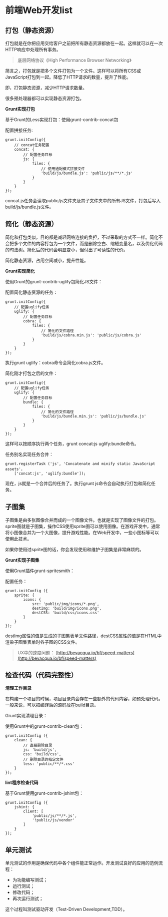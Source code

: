 # 前端Web开发list

## 打包（静态资源）

打包就是在你把应用交给客户之前把所有静态资源都放在一起。这样就可以在一次HTTP响应中处理所有事务。

> 底层网络协议《High Performance Browser Networking》

简言之，打包就是把多个文件打包为一个文件。这样可以将所有CSS或JavaScript打包到一起。降低了HTTP请求的数量，提升了性能。

即，打包静态资源，减少HTTP请求数量。

很多预处理器都可以实现静态资源打包。

**Grunt实现打包**

基于Grunt的Less实现打包：使用grunt-contrib-concat包

配置拼接任务:

```
grunt.initConfig({
	// concat任务配置
	concat: {
		// 配置任务目标
		js: {
			files: {
				// 使用通配模式拼接文件
				'build/js/bundle.js': 'public/js/**/*.js'
			}
		}
	}
});
```

concat.js任务会读取public/js文件夹及其子文件夹中的所有JS文件，打包后写入build/js/bundle.js文件。

## 简化（静态资源）

简化和打包类似，目的都是减轻网络连接的负担，不过采取的方式不一样。简化不会把多个文件的内容打包为一个文件，而是删除空白、缩短变量名，以及优化代码的句法树。简化后的代码会明显变小，但付出了可读性的代价。

简化静态资源，占用空间减小，提升性能。

**Grunt实现简化**

使用Grunt的grunt-contrib-uglify包简化JS文件：

配置简化静态资源的任务：

```
grunt.initConfig({
	// 配置uglify任务
	uglify: {
		// 配置任务目标
		cobra: {
			files: {
				// 简化的文件路径
				'build/js/cobra.min.js': 'public/js/cobra.js'
			}
		}
	}
});
```

执行grunt uglify：cobra命令会简化cobra.js文件。

简化刚才打包之后的文件：

```
grunt.initConfig({
	// 配置uglify任务
	uglify: {
		// 配置任务目标
		bundle: {
			files: {
				// 简化的文件路径
				'build/js/bundle.min.js': 'public/js/bundle.js'
			}
		}
	}
});
```
这样可以按顺序执行两个任务，grunt concat:js uglify:bundle命令。

任务别名实现任务合并：

```
grunt.registerTask ('js', 'Concatenate and minify static JavaScript assets'，
	['concat:js', 'uglify:bundle']);
```

现在，js就是一个合并后的任务了。执行grunt js命令会自动执行打包和简化任务。

## 子图集

子图集是由多张图像合并而成的一个图像文件。也就是实现了图像文件的打包。sprite图就是子图集，操作CSS使用sprite图可以使用图像。在游戏开发中，通常将小图像合并为一个大图像，提升游戏性能。在Web开发中，一些小图标等可以使用此技术。

如果你使用过sprite图的话，你会发现使用和维护子图集是非常麻烦的。

**Grunt实现子图集**

使用Grunt插件grunt-spritesmith：

配置任务：

```
grunt.initConfig ({
	sprite: {
		icons: {
			src: 'public/img/icons/*.png',
			destImg: 'build/img/icons.png',
			destCSS: 'build/css/icons.css'
		}
	}
});
```
destImg属性的值是生成的子图集表单文件路径，destCSS属性的值是在HTML中渲染子图集表单时各子图的CSS文件。

> UX中的速度问题： [http://bevacqua.io/bf/speed-matters](http://bevacqua.io/bf/speed-matters)

## 检查代码（代码完整性）

**清理工作目录**

在构建一个项目的时候，项目目录内会存在一些额外的代码内容，如预处理代码。一般来说，可以把编译后的源码放在build目录。

Grunt实现清理目录：

使用Grunt中的grunt-contrib-clean包：

```
grunt.initConfig ({
	clean: {
		// 直接删除目录
		js: 'build/js',
		css: 'build/css',
		// 删除目录的指定文件
		less: 'public/**/*.css'
	}
});
```

**lint程序检查代码**

基于Grunt使用grunt-contrib-jshint包：

```
grunt.initConfig ({
	jshint: {
		client: [
			'public/js/**/*.js',
			'!public/js/vendor'
		]
	}
});
```

## 单元测试

单元测试的作用是确保代码中各个组件能正常运作。开发测试良好的应用的范例流程：
- 为功能编写测试；
- 运行测试；
- 修改代码；
- 再次运行测试；

这个过程叫测试驱动开发（Test-Driven Development,TDD）。

